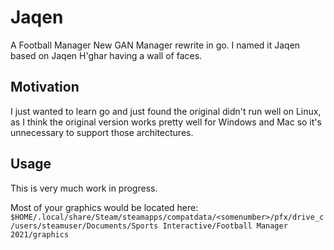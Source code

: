 # Jaqen

A Football Manager New GAN Manager rewrite in go. I named it Jaqen based on Jaqen H'ghar having a wall of faces.

## Motivation

I just wanted to learn go and just found the original didn't run well on Linux, as I think the original version works pretty well for Windows and Mac so it's unnecessary to support those architectures.

## Usage

This is very much work in progress.

Most of your graphics would be located here:
`$HOME/.local/share/Steam/steamapps/compatdata/<somenumber>/pfx/drive_c/users/steamuser/Documents/Sports Interactive/Football Manager 2021/graphics`